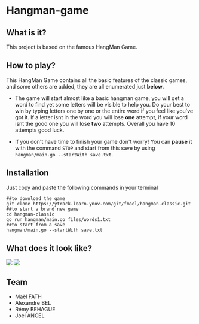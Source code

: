 # Hangman-game

## What is it?

This project is based on the famous HangMan Game.

## How to play?


This HangMan Game contains all the basic features of the classic games, and some others are added, they are all enumerated just **below**.

* The game will start almost like a basic hangman game, you will get a word to find yet some letters will be visible to help you. Do your best to win by typing letters one by one or the entire word if you feel like you've got it. If a letter isnt in the word you will lose **one** attempt, if your word isnt the good one you will lose **two** attempts. Overall you have 10 attempts good luck.

* If you don't have time to finish your game don't worry! You can **pause** it with the command `STOP` and start from this save by using `hangman/main.go --startWith save.txt`.


## Installation

Just copy and paste the following commands in your terminal
```shell
##to download the game
git clone https://ytrack.learn.ynov.com/git/fmael/hangman-classic.git
##to start a brand new game 
cd hangman-classic
go run hangman/main.go files/words1.txt
##to start from a save
hangman/main.go --startWith save.txt
```

## What does it look like?

![](https://i.imgur.com/RC8pmmy.png)
![](https://i.imgur.com/83rAV0c.png)


## Team

- Maël FATH 
- Alexandre BEL
- Rémy BEHAGUE
- Joel ANCEL